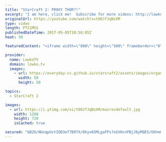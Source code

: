 ```yaml
---
title: "StarCraft 2: PROXY THOR?!"
excerpt: "I am here, click me!  Subscribe for more videos: http://lowko.tv/youtube Zerg vs Protoss misdirection: https://goo.gl/ByS50z  An awesome match of Terran vs Terran on Ascension to Aiur, one of the new maps that arrived with the second season in StarCraft 2 of 2017.   In this match one of the players decides"
originalUrl: https://youtube.com/watch?v=t00JfJqNzXM
type: video
length: PT21M5S
publishedDateTime: 2017-05-05T10:58:05Z
heat: 50

featuredContent: "<iframe width=\"800\" height=\"500\" frameborder=\"0\" src=\"https://www.youtube.com/embed/t00JfJqNzXM\" allow=\"accelerometer; autoplay; encrypted-media; gyroscope; picture-in-picture\" allowfullscreen></iframe>"

provider:
  name: LowkoTV
  domain: lowko.tv
  images:
    - url: https://everyday-cc.github.io/starcraft2/assets/images/organizations/lowko.tv-50x50.jpg
      width: 50
      height: 50

topics:
  - StarCraft 2

images:
  - url: https://i.ytimg.com/vi/t00JfJqNzXM/maxresdefault.jpg
    width: 1280
    height: 720
    isCached: true

secured: "bB2O/NUxqpUvtIQD3oT7B97X/8kyx65MLgaFPs7oGVHcnPBjJ6yMQE5/Okhm0+D3Aq8vx6NysjPXP+UqeGifbgG7zLTUfpAG5d8Vh9Eq51CK1t01h+vNbRJewK1KxdLmyHBpl7eMdC+2PIImg6EOyaN+DMbqwrRixI7sQXb31z3zKj2GxAdRdWSqBm6BYkDVmZCSYWCoPFi4uuPLqcYjRM3gzPp+SuzzSxiu/uIv+rPYDj0/SdxKIcPA/9aQOv0aRczU1aTwA99dcaP0BYFanPALyFX4fw53fQyhVb/EH9aHVMbqfPGr9iUCGutsppReVeVzWZLHRtHlARkzHP2c5gNKG9ek2muDj6dFhP77jLEwhRfYNWE8TgkICXfmBRDT+8YDBvkdZu0p7OmgPGnSWzwMtQiQerjSSOokqanVBrJiDN+kWc13CqPAyc0BVG4d;SEwTbGIOi4GgAGlDo5+PyA=="
---
```


